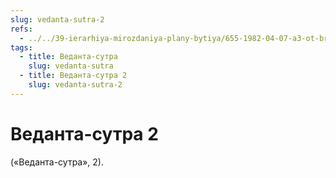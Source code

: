 ```yaml
---
slug: vedanta-sutra-2
refs:
  - ../../39-ierarhiya-mirozdaniya-plany-bytiya/655-1982-04-07-a3-ot-brahmana-k-radha-dasyam.md
tags:
  - title: Веданта-сутра
    slug: vedanta-sutra
  - title: Веданта-сутра 2
    slug: vedanta-sutra-2
---
```


# Веданта-сутра 2

(«Веданта-сутра», 2).

